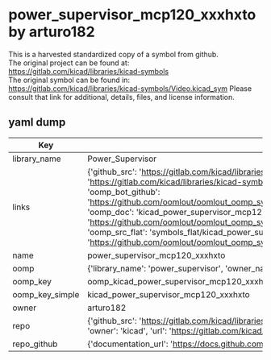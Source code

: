 # power_supervisor_mcp120_xxxhxto by arturo182  
This is a harvested standardized copy of a symbol from github.  
The original project can be found at:  
https://gitlab.com/kicad/libraries/kicad-symbols  
The original symbol can be found in:
https://gitlab.com/kicad/libraries/kicad-symbols/Video.kicad_sym
Please consult that link for additional, details, files, and license information.  
## yaml dump  
| Key | Value |  
| --- | --- |  
| library_name | Power_Supervisor |  
| links | {'github_src': 'https://gitlab.com/kicad/libraries/kicad-symbols/Video.kicad_sym', 'github_src_repo': 'https://gitlab.com/kicad/libraries/kicad-symbols', 'oomp_bot': 'kicad_power_supervisor_mcp120_xxxhxto/working', 'oomp_bot_github': 'https://github.com/oomlout/oomlout_oomp_symbol_bot/tree/main/kicad_power_supervisor_mcp120_xxxhxto/working', 'oomp_doc': 'kicad_power_supervisor_mcp120_xxxhxto/working', 'oomp_doc_github': 'https://github.com/oomlout/oomlout_oomp_symbol_doc/tree/main/kicad_power_supervisor_mcp120_xxxhxto/working', 'oomp_src_flat': 'symbols_flat/kicad_power_supervisor_mcp120_xxxhxto/working', 'oomp_src_flat_github': 'https://github.com/oomlout/oomlout_oomp_symbol_src/tree/main/kicad_power_supervisor_mcp120_xxxhxto/working'} |  
| name | power_supervisor_mcp120_xxxhxto |  
| oomp | {'library_name': 'power_supervisor', 'owner_name': 'kicad', 'symbol_name': 'power_supervisor_mcp120_xxxhxto'} |  
| oomp_key | oomp_kicad_power_supervisor_mcp120_xxxhxto |  
| oomp_key_simple | kicad_power_supervisor_mcp120_xxxhxto |  
| owner | arturo182 |  
| repo | {'github_src': 'https://gitlab.com/kicad/libraries/kicad-symbols/Video.kicad_sym', 'name': 'libraries/kicad-symbols', 'owner': 'kicad', 'url': 'https://gitlab.com/kicad/libraries/kicad-symbols'} |  
| repo_github | {'documentation_url': 'https://docs.github.com/rest/repos/repos#get-a-repository', 'message': 'Not Found'} |  

